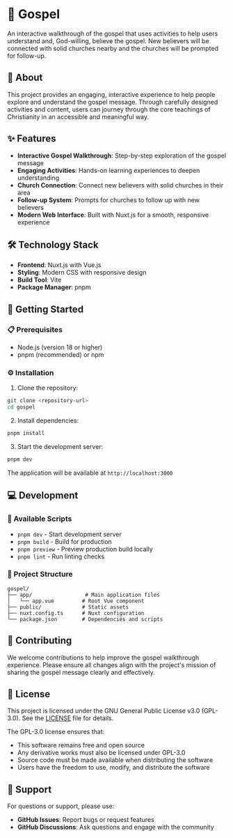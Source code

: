 # 📢 Gospel

An interactive walkthrough of the gospel that uses activities to help users understand and, God-willing, believe the gospel. New believers will be connected with solid churches nearby and the churches will be prompted for follow-up.

## 📖 About

This project provides an engaging, interactive experience to help people explore and understand the gospel message. Through carefully designed activities and content, users can journey through the core teachings of Christianity in an accessible and meaningful way.

## ✨ Features

- **Interactive Gospel Walkthrough**: Step-by-step exploration of the gospel message
- **Engaging Activities**: Hands-on learning experiences to deepen understanding
- **Church Connection**: Connect new believers with solid churches in their area
- **Follow-up System**: Prompts for churches to follow up with new believers
- **Modern Web Interface**: Built with Nuxt.js for a smooth, responsive experience

## 🛠️ Technology Stack

- **Frontend**: Nuxt.js with Vue.js
- **Styling**: Modern CSS with responsive design
- **Build Tool**: Vite
- **Package Manager**: pnpm

## 🚀 Getting Started

### 📋 Prerequisites

- Node.js (version 18 or higher)
- pnpm (recommended) or npm

### ⚙️ Installation

1. Clone the repository:

```bash
git clone <repository-url>
cd gospel
```

2. Install dependencies:

```bash
pnpm install
```

3. Start the development server:

```bash
pnpm dev
```

The application will be available at `http://localhost:3000`

## 💻 Development

### 📜 Available Scripts

- `pnpm dev` - Start development server
- `pnpm build` - Build for production
- `pnpm preview` - Preview production build locally
- `pnpm lint` - Run linting checks

### 📁 Project Structure

```
gospel/
├── app/                 # Main application files
│   └── app.vue         # Root Vue component
├── public/             # Static assets
├── nuxt.config.ts      # Nuxt configuration
└── package.json        # Dependencies and scripts
```

## 🤝 Contributing

We welcome contributions to help improve the gospel walkthrough experience. Please ensure all changes align with the project's mission of sharing the gospel message clearly and effectively.

## 📄 License

This project is licensed under the GNU General Public License v3.0 (GPL-3.0). See the [LICENSE](LICENSE) file for details.

The GPL-3.0 license ensures that:

- This software remains free and open source
- Any derivative works must also be licensed under GPL-3.0
- Source code must be made available when distributing the software
- Users have the freedom to use, modify, and distribute the software

## 💬 Support

For questions or support, please use:

- **GitHub Issues**: Report bugs or request features
- **GitHub Discussions**: Ask questions and engage with the community
